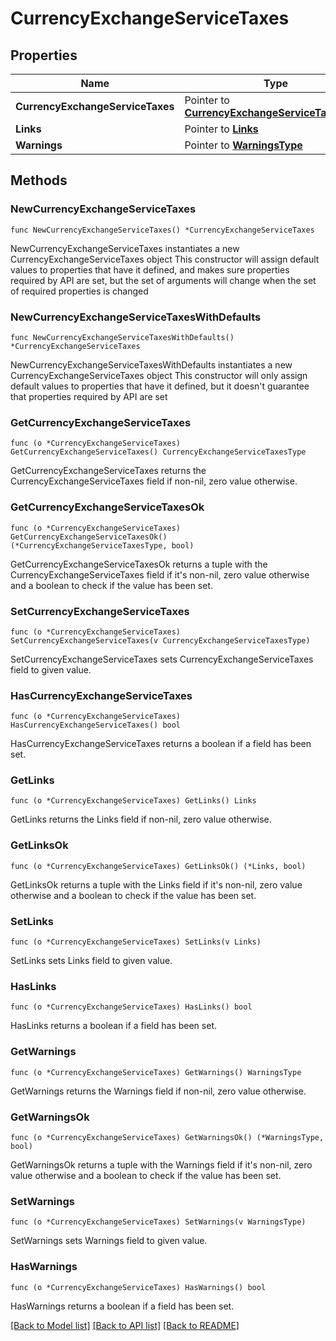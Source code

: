 # CurrencyExchangeServiceTaxes

## Properties

Name | Type | Description | Notes
------------ | ------------- | ------------- | -------------
**CurrencyExchangeServiceTaxes** | Pointer to [**CurrencyExchangeServiceTaxesType**](CurrencyExchangeServiceTaxesType.md) |  | [optional] 
**Links** | Pointer to [**Links**](Links.md) |  | [optional] 
**Warnings** | Pointer to [**WarningsType**](WarningsType.md) |  | [optional] 

## Methods

### NewCurrencyExchangeServiceTaxes

`func NewCurrencyExchangeServiceTaxes() *CurrencyExchangeServiceTaxes`

NewCurrencyExchangeServiceTaxes instantiates a new CurrencyExchangeServiceTaxes object
This constructor will assign default values to properties that have it defined,
and makes sure properties required by API are set, but the set of arguments
will change when the set of required properties is changed

### NewCurrencyExchangeServiceTaxesWithDefaults

`func NewCurrencyExchangeServiceTaxesWithDefaults() *CurrencyExchangeServiceTaxes`

NewCurrencyExchangeServiceTaxesWithDefaults instantiates a new CurrencyExchangeServiceTaxes object
This constructor will only assign default values to properties that have it defined,
but it doesn't guarantee that properties required by API are set

### GetCurrencyExchangeServiceTaxes

`func (o *CurrencyExchangeServiceTaxes) GetCurrencyExchangeServiceTaxes() CurrencyExchangeServiceTaxesType`

GetCurrencyExchangeServiceTaxes returns the CurrencyExchangeServiceTaxes field if non-nil, zero value otherwise.

### GetCurrencyExchangeServiceTaxesOk

`func (o *CurrencyExchangeServiceTaxes) GetCurrencyExchangeServiceTaxesOk() (*CurrencyExchangeServiceTaxesType, bool)`

GetCurrencyExchangeServiceTaxesOk returns a tuple with the CurrencyExchangeServiceTaxes field if it's non-nil, zero value otherwise
and a boolean to check if the value has been set.

### SetCurrencyExchangeServiceTaxes

`func (o *CurrencyExchangeServiceTaxes) SetCurrencyExchangeServiceTaxes(v CurrencyExchangeServiceTaxesType)`

SetCurrencyExchangeServiceTaxes sets CurrencyExchangeServiceTaxes field to given value.

### HasCurrencyExchangeServiceTaxes

`func (o *CurrencyExchangeServiceTaxes) HasCurrencyExchangeServiceTaxes() bool`

HasCurrencyExchangeServiceTaxes returns a boolean if a field has been set.

### GetLinks

`func (o *CurrencyExchangeServiceTaxes) GetLinks() Links`

GetLinks returns the Links field if non-nil, zero value otherwise.

### GetLinksOk

`func (o *CurrencyExchangeServiceTaxes) GetLinksOk() (*Links, bool)`

GetLinksOk returns a tuple with the Links field if it's non-nil, zero value otherwise
and a boolean to check if the value has been set.

### SetLinks

`func (o *CurrencyExchangeServiceTaxes) SetLinks(v Links)`

SetLinks sets Links field to given value.

### HasLinks

`func (o *CurrencyExchangeServiceTaxes) HasLinks() bool`

HasLinks returns a boolean if a field has been set.

### GetWarnings

`func (o *CurrencyExchangeServiceTaxes) GetWarnings() WarningsType`

GetWarnings returns the Warnings field if non-nil, zero value otherwise.

### GetWarningsOk

`func (o *CurrencyExchangeServiceTaxes) GetWarningsOk() (*WarningsType, bool)`

GetWarningsOk returns a tuple with the Warnings field if it's non-nil, zero value otherwise
and a boolean to check if the value has been set.

### SetWarnings

`func (o *CurrencyExchangeServiceTaxes) SetWarnings(v WarningsType)`

SetWarnings sets Warnings field to given value.

### HasWarnings

`func (o *CurrencyExchangeServiceTaxes) HasWarnings() bool`

HasWarnings returns a boolean if a field has been set.


[[Back to Model list]](../README.md#documentation-for-models) [[Back to API list]](../README.md#documentation-for-api-endpoints) [[Back to README]](../README.md)


